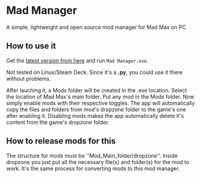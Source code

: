 <h1>
    <a href="#--------------------Mad Manager">
    </a>
    Mad Manager
</h1>

A simple, lightweight and open source mod manager for Mad Max on PC

## How to use it
Get the [latest version from here](https://github.com/AxiusV/Mad-Manager/releases) and run `Mad Manager.exe`.

Not tested on Linux/Steam Deck. Since it's a **.py**, you could use it there without problems.

After lauching it, a Mods folder will be created in the .exe location. Select the location of Mad Max's main folder. Put any mod in the Mods folder. Now simply enable mods with their respective toggles. The app will automatically copy the files and folders from mod's dropzone folder to the game's one after enabling it. Disabling mods makes the app automatically delete it's content from the game's dropzone folder.

## How to release mods for this

The structure for mods must be ''Mod_Main_folder/dropzone''. Inside dropzone you just put all the necessary file(s) and folder(s) for the mod to work. It's the same process for converting mods to this mod manager.
